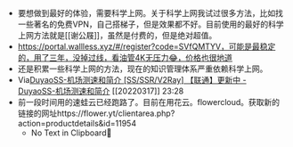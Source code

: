 - 要想做到最好的体验，需要科学上网。关于科学上网我试过很多方法，比如找一些著名的免费VPN，自己搭梯子，但是效果都不好。目前使用的最好的科学上网方法就是[[谢公屐]]，虽然是付费的，但是绝对超值。
- https://portal.wallless.xyz/#/register?code=SVfQMTYV，可能是最稳定的，用了三年，没掉过线，看油管4K无压力😂，价格也很地道
- 还是积累一些科学上网的方法，现在的知识管理体系严重依赖科学上网。
- Via[DuyaoSS-机场测速和简介 [SS/SSR/V2Ray] 【联通】更新中 - DuyaoSS-机场测速和简介](https://duyaoss.com/archives/3/) [[20220317]] 23:28
- 前一段时间用的速蛙云已经跑路了。目前在用花云。flowercloud。获取新的链接的网址https://flower.yt/clientarea.php?action=productdetails&id=11954
    - No Text in Clipboard🦩[](https://app.steve.ai/steveai/publish/CpCcPIoBHh_3_ylaEaY9) 
